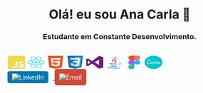 <h1 align="center">Olá! eu sou Ana Carla 👋</h1>
<h3 align="center">Estudante em Constante Desenvolvimento.</h3>

<div style="display: inline_block"><br>
  <img align="center" alt="Js" height="30" width="40" src="https://raw.githubusercontent.com/devicons/devicon/master/icons/javascript/javascript-plain.svg">
  <img align="center" alt="React" height="30" width="40" src="https://raw.githubusercontent.com/devicons/devicon/master/icons/react/react-original.svg">
  <img align="center" alt="HTML" height="30" width="40" src="https://raw.githubusercontent.com/devicons/devicon/master/icons/html5/html5-original.svg">
  <img align="center" alt="CSS" height="30" width="40" src="https://raw.githubusercontent.com/devicons/devicon/master/icons/css3/css3-original.svg">
  <img align="center" alt="VSCode" height="30" width="40" src="https://raw.githubusercontent.com/devicons/devicon/master/icons/visualstudio/visualstudio-plain.svg">
  <img align="center" alt="Java" height="30" width="40" src="https://raw.githubusercontent.com/devicons/devicon/master/icons/java/java-original.svg">
  <img align="center" alt="Figma" height="30" width="40" src="https://raw.githubusercontent.com/devicons/devicon/master/icons/figma/figma-original.svg">
  <img align="center" alt="Canva" height="30" width="40" src="https://raw.githubusercontent.com/devicons/devicon/master/icons/canva/canva-original.svg">
</div>

<div>
    <a href="https://linkedin.com/in/anacarlamendess">
        <div style="display: inline-block; background-color: #0077B5; color: #fff; padding: 5px 10px; border-radius: 5px; margin-right: 10px;">
            <img src="https://img.shields.io/badge/LinkedIn-%230077B5.svg?logo=linkedin&logoColor=white" alt="LinkedIn">
        </div>
    </a>
    <a href="mailto:anacarlamendes.ti@gmail.com">
        <div style="display: inline-block; background-color: #D14836; color: #fff; padding:  10px; border-radius: 5px;">
            <img src="https://img.shields.io/badge/Email-%23D14836.svg?logo=gmail&logoColor=white" alt="Email">
        </div>
    </a>
</div>


  

